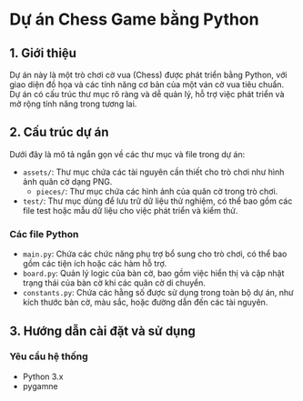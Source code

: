 # Dự án Chess Game bằng Python

## 1. Giới thiệu

Dự án này là một trò chơi cờ vua (Chess) được phát triển bằng Python, với giao diện đồ họa và các tính năng cơ bản của một ván cờ vua tiêu chuẩn. Dự án có cấu trúc thư mục rõ ràng và dễ quản lý, hỗ trợ việc phát triển và mở rộng tính năng trong tương lai.

## 2. Cấu trúc dự án

Dưới đây là mô tả ngắn gọn về các thư mục và file trong dự án:

- `assets/`: Thư mục chứa các tài nguyên cần thiết cho trò chơi như hình ảnh quân cờ dạng PNG.
    + `pieces/`: Thư mục chứa các hình ảnh của quân cờ trong trò chơi.
- `test/`: Thư mục dùng để lưu trữ dữ liệu thử nghiệm, có thể bao gồm các file test hoặc mẫu dữ liệu cho việc phát triển và kiểm thử.

### Các file Python

- `main.py`: Chứa các chức năng phụ trợ bổ sung cho trò chơi, có thể bao gồm các tiện ích hoặc các hàm hỗ trợ.
- `board.py`: Quản lý logic của bàn cờ, bao gồm việc hiển thị và cập nhật trạng thái của bàn cờ khi các quân cờ di chuyển.
- `constants.py`: Chứa các hằng số được sử dụng trong toàn bộ dự án, như kích thước bàn cờ, màu sắc, hoặc đường dẫn đến các tài nguyên.


## 3. Hướng dẫn cài đặt và sử dụng

### Yêu cầu hệ thống

- Python 3.x
- pygamne

